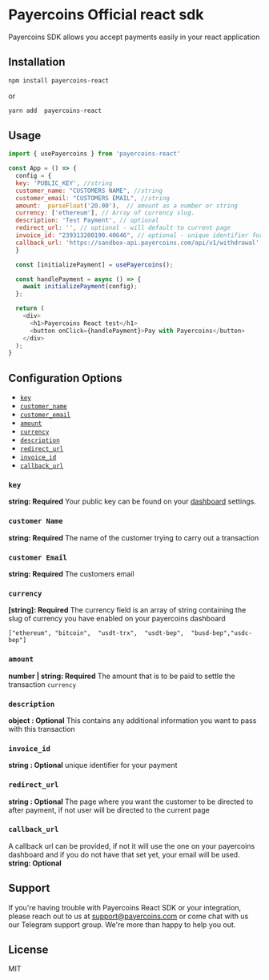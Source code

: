 # Payercoins Official react sdk

Payercoins SDK allows you accept payments easily in your react application

<!-- <img src="https://raw.githubusercontent.com/njokuScript/screenshots/master/react-1.png" alt='screenshot of SDK'  />

<img src="https://raw.githubusercontent.com/njokuScript/screenshots/master/react-2.png" alt='screenshot of SDK'  />

<img src="https://raw.githubusercontent.com/njokuScript/screenshots/master/react-3.png" alt='screenshot of SDK'  />

<img src="https://raw.githubusercontent.com/njokuScript/screenshots/master/react-4.png" alt='screenshot of SDK'  /> -->

## Installation

```sh
npm install payercoins-react
```
or

```sh
yarn add  payercoins-react
```

## Usage

```js
import { usePayercoins } from 'payercoins-react'

const App = () => {
  config = {
  key: 'PUBLIC_KEY', //string
  customer_name: "CUSTOMERS NAME", //string
  customer_email: "CUSTOMERS EMAIL", //string
  amount:  parseFloat('20.00'),  // amount as a number or string
  currency: ['ethereum'], // Array of currency slug.   
  description: 'Test Payment', // optional
  redirect_url: '', // optional - will default to current page
  invoice_id: "239313200190.40646", // optional - unique identifier for your payment and minLength 8, else we will automatically generate one
  callback_url: 'https://sandbox-api.payercoins.com/api/v1/withdrawal' //This is just a test sandbox
  }

  const [initializePayment] = usePayercoins();

  const handlePayment = async () => {
    await initializePayment(config);
  };

  return (
    <div>
      <h1>Payercoins React test</h1>
      <button onClick={handlePayment}>Pay with Payercoins</button>
    </div>
  );
}
```

<!-- ### NOTE

`reference` has to be updated after any successful partial payment to enable re-initialization. -->

## Configuration Options

- [`key`](#key)
- [`customer_name`](#customer_name)
- [`customer_email`](#customerEmail)
- [`amount`](#amount)
- [`currency`](#currency)
- [`description`](#description)
- [`redirect_url`](#redirect_url)
- [`invoice_id`](#invoice_url)
- [`callback_url`](#callback_url)

### <a name="key"></a> `key`

**string: Required**
Your public key can be found on your [dashboard](https://app.payercoins.com/settings/webhooks) settings.

### <a name="cunstomer_name"></a> `customer Name`

**string: Required**
The name of the customer trying to  carry out a transaction

### <a name="customer_email"></a> `customer Email`

**string: Required**
The customers email

### <a name="currency"></a> `currency`
**[string]: Required**
The currency field is an array of string containing the slug of currency you have enabled on your payercoins dashboard

```
["ethereum", "bitcoin",  "usdt-trx",  "usdt-bep",  "busd-bep","usdc-bep"]
```


### <a name="amount"></a> `amount`

**number | string: Required**
The amount that is to be paid to settle the transaction `currency`

### <a name="description"></a> `description`

**object : Optional**
This contains any additional information you want to pass with this transaction

### <a name="invoice_id"></a> `invoice_id`

**string : Optional**
unique identifier for your payment

### <a name="redirect_url"></a> `redirect_url`

**string : Optional**
The page where you want the customer to be directed to after payment, if not user will be directed to the current page
### <a name="callback_url"></a> `callback_url`
A callback url can be provided, if not it will use the one on your payercoins dashboard and if you do not have that set yet, your email will be used.
**string: Optional**


## Support

If you're having trouble with Payercoins React SDK or your integration, please reach out to us at <support@payercoins.com> or come chat with us our <a htrf="https://t.me/+8_E8hVoyuQlkZjk0">Telegram support group</a>. We're more than happy to help you out.

## License

MIT
